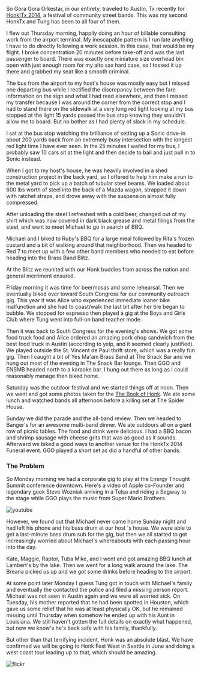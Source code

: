 So Gora Gora Orkestar, in our entirety, traveled to Austin, Tx recently for [Honk!Tx 2014](http://www.honktx.org/), a festival of community street bands. This was my second HonkTx and Tung has been to all four of them.

I flew out Thursday morning, happily doing an hour of billable consulting work from the airport terminal.  My inescapable pattern is I run late anything I have to do directly following a work session. In this case, that would be my flight. I broke concentration 20 minutes before take-off and was the last passenger to board. There was exactly one miniature size overhead bin open with just enough room for my alto sax hard case, so I tossed it up there and grabbed my seat like a smooth criminal.

The bus from the airport to my host's house was mostly easy but I missed one departing bus while I rectified the discrepancy between the fare information on the sign and what I had read elsewhere, and then I missed my transfer because I was around the corner from the correct stop and I had to stand there on the sidewalk at a very long red light looking at my bus stopped at the light 15 yards passed the bus stop knowing they wouldn't allow me to board. But no bother as I had plenty of slack in my schedule.

I sat at the bus stop watching the brilliance of setting up a Sonic drive-in about 200 yards back from an extremely busy intersection with the longest red light time I have ever seen. In the 25 minutes I waited for my bus, I probably saw 10 cars sit at the light and then decide to bail and just pull in to Sonic instead.

When I got to my host's house, he was heavily involved in a shed construction project in the back yard, so I offered to help him make a run to the metal yard to pick up a batch of tubular steel beams. We loaded about 600 lbs worth of steel into the back of a Mazda wagon, strapped it down with ratchet straps, and drove away with the suspension almost fully compressed.

After unloading the steel I refreshed with a cold beer, changed out of my shirt which was now covered in dark black grease and metal filings from the steel, and went to meet Michael to go in search of BBQ.

Michael and I biked to Ruby's BBQ for a large meal followed by Rita's frozen custard and a bit of walking around that neighborhood. Then we headed to Red 7 to meet up with a few other band members who needed to eat before heading into the Brass Band Blitz.

At the Blitz we reunited with our Honk buddies from across the nation and general merriment ensured.

Friday morning it was time for beermosas and some rehearsal. Then we eventually biked over toward South Congress for our community outreach gig.       This year it was Alice who experienced immediate loaner bike malfunction and she had to coast/walk the last bit after her tire began to bubble. We stopped for espresso then played a gig at the Boys and Girls Club where Tung went into full-on band teacher mode.

Then it was back to South Congress for the evening's shows. We got some food truck food and Alice ordered an amazing pork chop sandwich from the best food truck in Austin (according to yelp, and it seemed clearly justified). We played outside the St. Vincent de Paul thrift store, which was a really fun gig. Then I caught a bit of Yes Ma'am Brass Band at The Snack Bar and we hung out most of the evening in The Snack Bar lounge. Then GGO and ENSMB headed north to a karaoke bar. I hung out there as long as I could reasonably manage then biked home.

Saturday was the outdoor festival and we started things off at noon. Then we went and got some photos taken for the [The Book of Honk](https://www.facebook.com/thebookofhonk). We ate some lunch and watched bands all afternoon before a killing set at The Spider House.

Sunday we did the parade and the all-band review. Then we headed to Banger's for an awesome multi-band dinner. We ate outdoors all on a giant row of picnic tables. The food and drink were delicious. I had a BBQ bacon and shrimp sausage with cheese grits that was as good as it sounds. Afterward we biked a good ways to another venue for the HonkTx 2014 Funeral event. GGO played a short set as did a handful of other bands.

### The Problem

So Monday morning we had a corporate gig to play at the Energy Thought Summit conference downtown. Here's a video of Apple co-Founder and legendary geek Steve Wozniak arriving in a Telsa and riding a Segway to the stage while GGO plays the music from Super Mario Brothers.

![youtube](https://www.youtube.com/embed/yIShfqvIhFw)

However, we found out that Michael never came home Sunday night and had left his phone and his bass drum at our host 's house. We were able to get a last-minute bass drum sub for the gig, but then we all started to get increasingly worried about Michael's whereabouts with each passing hour into the day.

Kate, Maggie, Raptor, Tuba Mike, and I went and got amazing BBQ lunch at Lambert's by the lake. Then we went for a long walk around the lake. The Breana picked us up and we got some drinks before heading to the airport.

At some point later Monday I guess Tung got in touch with Michael's family and eventually the contacted the police and filed a missing person report. Michael was not seen in Austin again and we were all worried sick. On Tuesday, his mother reported that he had been spotted in Houston, which gave us some relief that he was at least physically OK, but he remained missing until Thursday when somehow he ended up with his Aunt in Louisiana. We still haven't gotten the full details on exactly what happened, but now we know's he's back safe with his family, thankfully.

But other than that terrifying incident, Honk was an absolute blast. We have confirmed we will be going to Honk Fest West in Seattle in June and doing a west coast tour leading up to that, which should be amazing.

![flickr](https://www.flickr.com/photos/88096431@N00/sets/72157642742243474/)
